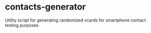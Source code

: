 # contacts-generator
Utility script for generating randomized vcards for smartphone contact testing purposes
